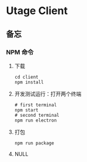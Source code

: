 # Utage Client

## 备忘

### NPM 命令

1. 下载

    ```shell
    cd client
    npm install
    ```

2. 开发测试运行：打开两个终端

    ```shell
    # first terminal
    npm start
    # second terminal
    npm run electron
    ```

3. 打包

    ```shell
    npm run package
    ```

4. NULL